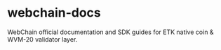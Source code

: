# webchain-docs
WebChain official documentation and SDK guides for ETK native coin &amp; WVM-20 validator layer.
